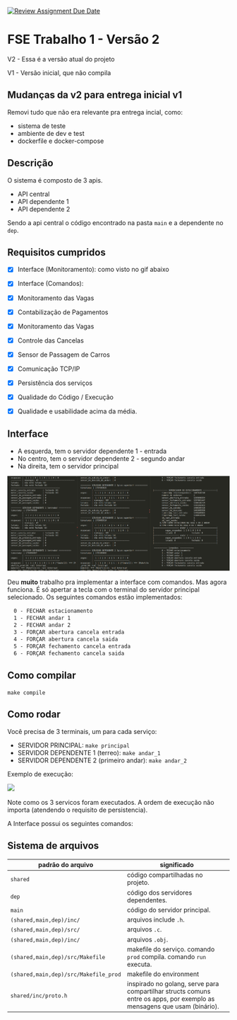 [![Review Assignment Due Date](https://classroom.github.com/assets/deadline-readme-button-24ddc0f5d75046c5622901739e7c5dd533143b0c8e959d652212380cedb1ea36.svg)](https://classroom.github.com/a/OJtG4ZlI)
# FSE Trabalho 1 - Versão 2

V2 - Essa é a versão atual do projeto

V1 - Versão inicial, que não compila

## Mudanças da v2 para entrega inicial v1

Removi tudo que não era relevante pra entrega incial, como:
- sistema de teste 
- ambiente de dev e test
- dockerfile e docker-compose

## Descrição

O sistema é composto de 3 apis.
- API central
- API dependente 1
- API dependente 2

Sendo a api central o código encontrado na pasta `main` e a dependente no `dep`.


## Requisitos cumpridos

- [x] Interface (Monitoramento): como visto no gif abaixo
- [x] Interface (Comandos):  
- [x] Monitoramento das Vagas
- [x] Contabilização de Pagamentos
- [x] Monitoramento das Vagas
- [x] Controle das Cancelas
- [x] Sensor de Passagem de Carros
- [x] Comunicação TCP/IP
- [x] Persistência dos serviços
- [x] Qualidade do Código / Execução
- [x] Qualidade e usabilidade acima da média.



## Interface

- A esquerda, tem o servidor dependente 1 - entrada
- No centro, tem o servidor dependente 2 - segundo andar
- Na direita, tem o servidor principal

![](figuras/Screenshot%20from%202023-07-25%2017-18-11.png)


Deu **muito** trabalho pra implementar a interface com comandos. Mas agora funciona. É só apertar a tecla com o terminal do servidor principal selecionado. Os seguintes comandos estão implementados:

```
  0 - FECHAR estacionamento
  1 - FECHAR andar 1 
  2 - FECHAR andar 2 
  3 - FORÇAR abertura cancela entrada 
  4 - FORÇAR abertura cancela saida 
  5 - FORÇAR fechamento cancela entrada 
  6 - FORÇAR fechamento cancela saida 
```

## Como compilar 

`make compile`

## Como rodar

Você precisa de 3 terminais, um para cada serviço:
- SERVIDOR PRINCIPAL: `make principal`
- SERVIDOR DEPENDENTE 1 (terreo): `make andar_1`
- SERVIDOR DEPENDENTE 2 (primeiro andar): `make andar_2`

Exemplo de execução:

![](figuras/simplescreenrecorder-2023-07-25_12.20.22.gif)

Note como os 3 servicos foram executados. A ordem de execução não importa (atendendo o requisito de persistencia).

A Interface possui os seguintes comandos:




## Sistema de arquivos

| padrão do arquivo                     | significado                                                                                                             |
| ------------------------------------- | ----------------------------------------------------------------------------------------------------------------------- |
| `shared`                              | código compartilhadas no projeto.                                                                                       |
| `dep`                                 | código dos servidores dependentes.                                                                                      |
| `main`                                | código do servidor principal.                                                                                           |
| `(shared,main,dep)/inc/`              | arquivos include `.h`.                                                                                                  |
| `(shared,main,dep)/src/`              | arquivos `.c`.                                                                                                          |
| `(shared,main,dep)/inc/`              | arquivos `.obj`.                                                                                                        |
| `(shared,main,dep)/src/Makefile`      | makefile do serviço. comando `prod` compila. comando `run` executa.                                                     |
| `(shared,main,dep)/src/Makefile_prod` | makefile do environment                                                                                                 |
| `shared/inc/proto.h`                  | inspirado no golang, serve para compartilhar structs comuns entre os apps, por exemplo as mensagens que usam (binário). |